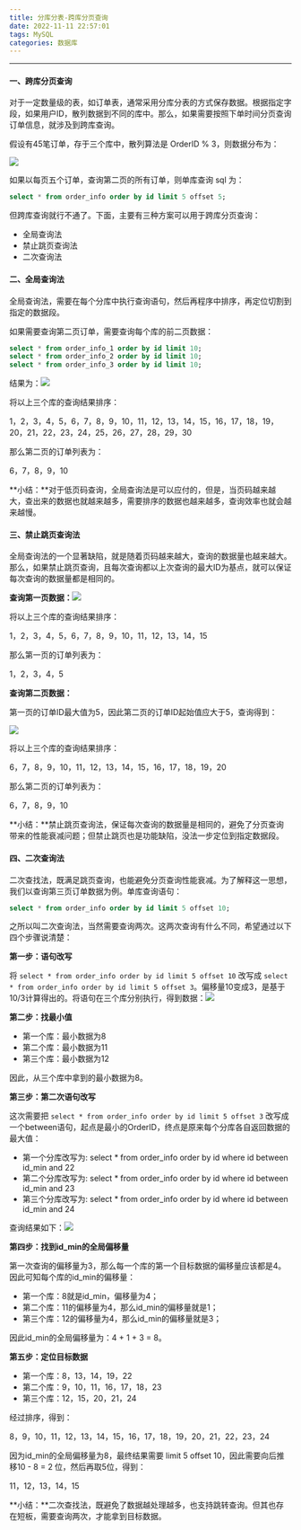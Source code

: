 ```yaml
---
title: 分库分表-跨库分页查询
date: 2022-11-11 22:57:01
tags: MySQL
categories: 数据库
---
```


-----

#### 一、跨库分页查询

对于一定数量级的表，如订单表，通常采用分库分表的方式保存数据。根据指定字段，如果用户ID，散列数据到不同的库中。那么，如果需要按照下单时间分页查询订单信息，就涉及到跨库查询。

假设有45笔订单，存于三个库中，散列算法是 OrderID % 3，则数据分布为：

![](https://gitlab.com/donelab/img-bed/-/raw/main/pictures/2023/04/11_21_32_38_origin.png)

如果以每页五个订单，查询第二页的所有订单，则单库查询 sql 为：

```sql
select * from order_info order by id limit 5 offset 5;
```

但跨库查询就行不通了。下面，主要有三种方案可以用于跨库分页查询：

* 全局查询法
* 禁止跳页查询法
* 二次查询法

#### 二、全局查询法

全局查询法，需要在每个分库中执行查询语句，然后再程序中排序，再定位切割到指定的数据段。

如果需要查询第二页订单，需要查询每个库的前二页数据：

```sql
select * from order_info_1 order by id limit 10;
select * from order_info_2 order by id limit 10;
select * from order_info_3 order by id limit 10;
```

结果为：![](https://gitlab.com/donelab/img-bed/-/raw/main/pictures/2023/04/11_21_33_7_quanjuchaxunfa.png)

将以上三个库的查询结果排序：

1，2，3，4，5，6，7，8，9，10，11，12，13，14，15，16，17，18，19，20，21，22，23，24，25，26，27，28，29，30

那么第二页的订单列表为：

6，7，8，9，10

**小结：**对于低页码查询，全局查询法是可以应付的，但是，当页码越来越大，查出来的数据也就越来越多，需要排序的数据也越来越多，查询效率也就会越来越慢。

#### 三、禁止跳页查询法

全局查询法的一个显著缺陷，就是随着页码越来越大，查询的数据量也越来越大。那么，如果禁止跳页查询，且每次查询都以上次查询的最大ID为基点，就可以保证每次查询的数据量都是相同的。

**查询第一页数据：**![](https://gitlab.com/donelab/img-bed/-/raw/main/pictures/2023/04/11_21_40_36_firstpage.png)

将以上三个库的查询结果排序：

1，2，3，4，5，6，7，8，9，10，11，12，13，14，15

那么第一页的订单列表为：

1，2，3，4，5

**查询第二页数据：**

第一页的订单ID最大值为5，因此第二页的订单ID起始值应大于5，查询得到：

![](https://gitlab.com/donelab/img-bed/-/raw/main/pictures/2023/04/11_21_44_37_secondpage.png)

将以上三个库的查询结果排序：

6，7，8，9，10，11，12，13，14，15，16，17，18，19，20

那么第二页的订单列表为：

6，7，8，9，10

**小结：**禁止跳页查询法，保证每次查询的数据量是相同的，避免了分页查询带来的性能衰减问题；但禁止跳页也是功能缺陷，没法一步定位到指定数据段。

#### 四、二次查询法

二次查找法，既满足跳页查询，也能避免分页查询性能衰减。为了解释这一思想，我们以查询第三页订单数据为例。单库查询语句：

```sql
select * from order_info order by id limit 5 offset 10;
```

之所以叫二次查询法，当然需要查询两次。这两次查询有什么不同，希望通过以下四个步骤说清楚：

**第一步：语句改写**

将 `select * from order_info order by id limit 5 offset 10` 改写成 `select * from order_info order by id limit 5 offset 3`。偏移量10变成3，是基于10/3计算得出的。将语句在三个库分别执行，得到数据：![](https://gitlab.com/donelab/img-bed/-/raw/main/pictures/2023/04/11_22_14_21_first_rewrite_1.png)

**第二步：找最小值**

* 第一个库：最小数据为8
* 第二个库：最小数据为11
* 第三个库：最小数据为12

因此，从三个库中拿到的最小数据为8。

**第三步：第二次语句改写**

这次需要把 `select * from order_info order by id limit 5 offset 3` 改写成一个between语句，起点是最小的OrderID，终点是原来每个分库各自返回数据的最大值：

* 第一个分库改写为: select * from order_info order by id where id between id_min and 22
* 第二个分库改写为: select * from order_info order by id where id between id_min and 23
* 第三个分库改写为: select * from order_info order by id where id between id_min and 24

查询结果如下：![](https://gitlab.com/donelab/img-bed/-/raw/main/pictures/2023/04/11_22_20_40_sencond_rewrite.png)

**第四步：找到id_min的全局偏移量**

第一次查询的偏移量为3，那么每一个库的第一个目标数据的偏移量应该都是4。因此可知每个库的id_min的偏移量：

* 第一个库：8就是id_min，偏移量为4；
* 第二个库：11的偏移量为4，那么id_min的偏移量就是1；
* 第三个库：12的偏移量为4，那么id_min的偏移量就是3；

因此id_min的全局偏移量为：4 + 1 + 3 = 8。

**第五步：定位目标数据**

* 第一个库：8，13，14，19，22
* 第二个库：9，10，11，16，17，18，23
* 第三个库：12，15，20，21，24

经过排序，得到：

8，9，10，11，12，13，14，15，16，17，18，19，20，21，22，23，24

因为id_min的全局偏移量为8，最终结果需要 limit 5 offset 10，因此需要向后推移10 - 8 = 2 位，然后再取5位，得到：

11，12，13，14，15

**小结：**二次查找法，既避免了数据越处理越多，也支持跳转查询。但其也存在短板，需要查询两次，才能拿到目标数据。